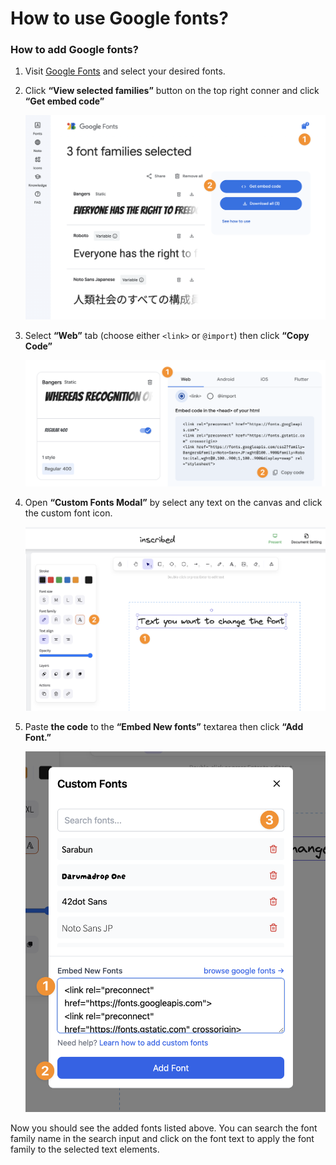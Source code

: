 # How to use Google fonts?

### How to add Google fonts?

1. Visit [Google Fonts](https://fonts.google.com) and select your desired fonts.

2. Click **“View selected families”** button on the top right conner and click **“Get embed code”**

   ![Get embed code](./imgs/get-embed-code.png)

3. Select **“Web”** tab (choose either `<link>` or `@import`) then click **“Copy Code”**

   ![Copy fonts code](./imgs/copy-fonts-code.png)

4. Open **“Custom Fonts Modal”** by select any text on the canvas and click the custom font icon.

   ![Open Fonts Modal](./imgs/open-fonts-modal.png)

5. Paste **the code** to the **“Embed New fonts”** textarea then click **“Add Font.”**

   ![Add Fonts](./imgs/add-fonts.png)

Now you should see the added fonts listed above. You can search the font family name in the search input and click on the font text to apply the font family to the selected text elements.
